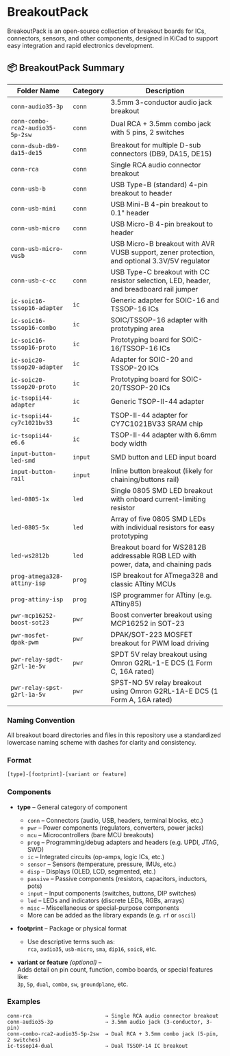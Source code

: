 # BreakoutPack

BreakoutPack is an open-source collection of breakout boards for ICs, connectors, sensors, and other components, designed in KiCad to support easy integration and rapid electronics development.

## 📦 BreakoutPack Summary

| Folder Name                      | Category | Description                                                                                  |
| -------------------------------- | -------- | -------------------------------------------------------------------------------------------- |
| `conn-audio35-3p`                | `conn`   | 3.5mm 3-conductor audio jack breakout                                                        |
| `conn-combo-rca2-audio35-5p-2sw` | `conn`   | Dual RCA + 3.5mm combo jack with 5 pins, 2 switches                                          |
| `conn-dsub-db9-da15-de15`        | `conn`   | Breakout for multiple D-sub connectors (DB9, DA15, DE15)                                     |
| `conn-rca`                       | `conn`   | Single RCA audio connector breakout                                                          |
| `conn-usb-b`                     | `conn`   | USB Type-B (standard) 4-pin breakout to header                                               |
| `conn-usb-mini`                  | `conn`   | USB Mini-B 4-pin breakout to 0.1" header                                                     |
| `conn-usb-micro`                 | `conn`   | USB Micro-B 4-pin breakout to header                                                         |
| `conn-usb-micro-vusb`            | `conn`   | USB Micro-B breakout with AVR VUSB support, zener protection, and optional 3.3V/5V regulator |
| `conn-usb-c-cc`                  | `conn`   | USB Type-C breakout with CC resistor selection, LED, header, and breadboard rail jumper      |
| `ic-soic16-tssop16-adapter`      | `ic`     | Generic adapter for SOIC-16 and TSSOP-16 ICs                                                 |
| `ic-soic16-tssop16-combo`        | `ic`     | SOIC/TSSOP-16 adapter with prototyping area                                                  |
| `ic-soic16-tssop16-proto`        | `ic`     | Prototyping board for SOIC-16/TSSOP-16 ICs                                                   |
| `ic-soic20-tssop20-adapter`      | `ic`     | Adapter for SOIC-20 and TSSOP-20 ICs                                                         |
| `ic-soic20-tssop20-proto`        | `ic`     | Prototyping board for SOIC-20/TSSOP-20 ICs                                                   |
| `ic-tsopii44-adapter`            | `ic`     | Generic TSOP-II-44 adapter                                                                   |
| `ic-tsopii44-cy7c1021bv33`       | `ic`     | TSOP-II-44 adapter for CY7C1021BV33 SRAM chip                                                |
| `ic-tsopii44-e6.6`               | `ic`     | TSOP-II-44 adapter with 6.6mm body width                                                     |
| `input-button-led-smd`           | `input`  | SMD button and LED input board                                                               |
| `input-button-rail`              | `input`  | Inline button breakout (likely for chaining/buttons rail)                                    |
| `led-0805-1x`                    | `led`    | Single 0805 SMD LED breakout with onboard current-limiting resistor                          |
| `led-0805-5x`                    | `led`    | Array of five 0805 SMD LEDs with individual resistors for easy prototyping                   |
| `led-ws2812b`                    | `led`    | Breakout board for WS2812B addressable RGB LED with power, data, and chaining pads           |
| `prog-atmega328-attiny-isp`      | `prog`   | ISP breakout for ATmega328 and classic ATtiny MCUs                                           |
| `prog-attiny-isp`                | `prog`   | ISP programmer for ATtiny (e.g. ATtiny85)                                                    |
| `pwr-mcp16252-boost-sot23`       | `pwr`    | Boost converter breakout using MCP16252 in SOT-23                                            |
| `pwr-mosfet-dpak-pwm`            | `pwr`    | DPAK/SOT-223 MOSFET breakout for PWM load driving                                            |
| `pwr-relay-spdt-g2rl-1e-5v`      | `pwr`    | SPDT 5V relay breakout using Omron G2RL-1-E DC5 (1 Form C, 16A rated)                        |
| `pwr-relay-spst-g2rl-1a-5v`      | `pwr`    | SPST-NO 5V relay breakout using Omron G2RL-1A-E DC5 (1 Form A, 16A rated)                    |

### Naming Convention

All breakout board directories and files in this repository use a standardized lowercase naming scheme with dashes for clarity and consistency.

### Format

```bash
[type]-[footprint]-[variant or feature]
```

### Components

- **type** – General category of component

  - `conn` – Connectors (audio, USB, headers, terminal blocks, etc.)
  - `pwr` – Power components (regulators, converters, power jacks)
  - `mcu` – Microcontrollers (bare MCU breakouts)
  - `prog` – Programming/debug adapters and headers (e.g. UPDI, JTAG, SWD)
  - `ic` – Integrated circuits (op-amps, logic ICs, etc.)
  - `sensor` – Sensors (temperature, pressure, IMUs, etc.)
  - `disp` – Displays (OLED, LCD, segmented, etc.)
  - `passive` – Passive components (resistors, capacitors, inductors, pots)
  - `input` – Input components (switches, buttons, DIP switches)
  - `led` – LEDs and indicators (discrete LEDs, RGBs, arrays)
  - `misc` – Miscellaneous or special-purpose components
  - More can be added as the library expands (e.g. `rf` or `oscil`)

- **footprint** – Package or physical format

  - Use descriptive terms such as:  
    `rca`, `audio35`, `usb-micro`, `sma`, `dip16`, `soic8`, etc.

- **variant or feature** _(optional)_ –  
  Adds detail on pin count, function, combo boards, or special features like:  
  `3p`, `5p`, `dual`, `combo`, `sw`, `groundplane`, etc.

### Examples

```text
conn-rca                        → Single RCA audio connector breakout
conn-audio35-3p                 → 3.5mm audio jack (3-conductor, 3-pin)
conn-combo-rca2-audio35-5p-2sw  → Dual RCA + 3.5mm combo jack (5-pin, 2 switches)
ic-tssop14-dual                 → Dual TSSOP-14 IC breakout
```
